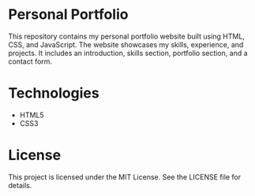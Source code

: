 # Personal Portfolio
This repository contains my personal portfolio website built using HTML, CSS, and JavaScript. The website showcases my skills, experience, and projects. It includes an introduction, skills section, portfolio section, and a contact form.

# Technologies
* HTML5
* CSS3

# License
This project is licensed under the MIT License. See the LICENSE file for details.

